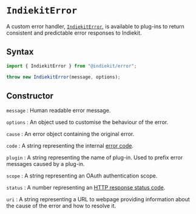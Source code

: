# `IndiekitError`

A custom error handler, [`IndiekitError`](https://github.com/getindiekit/indiekit/blob/main/packages/error/index.js), is available to plug-ins to return consistent and predictable error responses to Indiekit.

## Syntax

```js
import { IndiekitError } from "@indiekit/error";

throw new IndiekitError(message, options);
```

## Constructor

`message` <Badge type="info" text="Required" />
: Human readable error message.

`options`
: An object used to customise the behaviour of the error.

  `cause`
  : An error object containing the original error.

  `code`
  : A string representing the internal [error code][].

  `plugin`
  : A string representing the name of plug-in. Used to prefix error messages caused by a plug-in.

  `scope`
  : A string representing an OAuth authentication scope.

  `status`
  : A number representing an [HTTP response status code][].

  `uri`
  : A string representing a URL to webpage providing information about the cause of the error and how to resolve it.

[error code]: https://github.com/getindiekit/indiekit/blob/main/packages/error/errors.js
[HTTP response status code]: https://developer.mozilla.org/en-US/docs/Web/HTTP/Status
